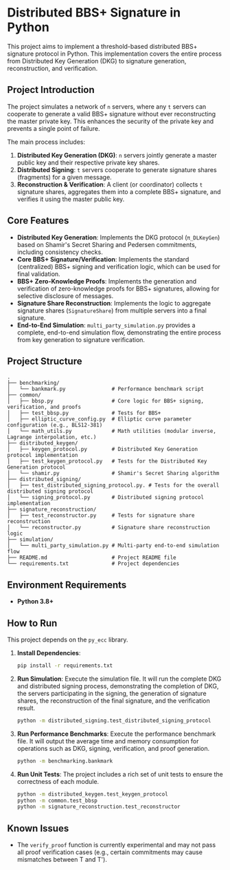 # Distributed BBS+ Signature in Python

This project aims to implement a threshold-based distributed BBS+ signature protocol in Python. This implementation covers the entire process from Distributed Key Generation (DKG) to signature generation, reconstruction, and verification.

## Project Introduction

The project simulates a network of `n` servers, where any `t` servers can cooperate to generate a valid BBS+ signature without ever reconstructing the master private key. This enhances the security of the private key and prevents a single point of failure.

The main process includes:
1.  **Distributed Key Generation (DKG)**: `n` servers jointly generate a master public key and their respective private key shares.
2.  **Distributed Signing**: `t` servers cooperate to generate signature shares (fragments) for a given message.
3.  **Reconstruction & Verification**: A client (or coordinator) collects `t` signature shares, aggregates them into a complete BBS+ signature, and verifies it using the master public key.

## Core Features

* **Distributed Key Generation**: Implements the DKG protocol (`π_DLKeyGen`) based on Shamir's Secret Sharing and Pedersen commitments, including consistency checks.
* **Core BBS+ Signature/Verification**: Implements the standard (centralized) BBS+ signing and verification logic, which can be used for final validation.
* **BBS+ Zero-Knowledge Proofs**: Implements the generation and verification of zero-knowledge proofs for BBS+ signatures, allowing for selective disclosure of messages.
* **Signature Share Reconstruction**: Implements the logic to aggregate signature shares (`SignatureShare`) from multiple servers into a final signature.
* **End-to-End Simulation**: `multi_party_simulation.py` provides a complete, end-to-end simulation flow, demonstrating the entire process from key generation to signature verification.

## Project Structure

```
.
├── benchmarking/
│   └── bankmark.py               # Performance benchmark script
├── common/
│   ├── bbsp.py                   # Core logic for BBS+ signing, verification, and proofs
│   ├── test_bbsp.py              # Tests for BBS+
│   ├── elliptic_curve_config.py  # Elliptic curve parameter configuration (e.g., BLS12-381)
│   └── math_utils.py             # Math utilities (modular inverse, Lagrange interpolation, etc.)
├── distributed_keygen/
│   ├── keygen_protocol.py        # Distributed Key Generation protocol implementation
│   ├── test_keygen_protocol.py   # Tests for the Distributed Key Generation protocol
│   └── shamir.py                 # Shamir's Secret Sharing algorithm
├── distributed_signing/
│   ├── test_distributed_signing_protocol.py. # Tests for the overall distributed signing protocol
│   └── signing_protocol.py       # Distributed signing protocol implementation
├── signature_reconstruction/
│   ├── test_reconstructor.py     # Tests for signature share reconstruction
│   └── reconstructor.py          # Signature share reconstruction logic
├── simulation/
│   └── multi_party_simulation.py # Multi-party end-to-end simulation flow
├── README.md                     # Project README file
└── requirements.txt              # Project dependencies
```

## Environment Requirements
* **Python 3.8+**

## How to Run

This project depends on the `py_ecc` library.

1.  **Install Dependencies**:
    ```bash
    pip install -r requirements.txt
    ```

2.  **Run Simulation**:
    Execute the simulation file. It will run the complete DKG and distributed signing process, demonstrating the completion of DKG, the servers participating in the signing, the generation of signature shares, the reconstruction of the final signature, and the verification result.
    ```bash
    python -m distributed_signing.test_distributed_signing_protocol
    ```

3.  **Run Performance Benchmarks**:
    Execute the performance benchmark file. It will output the average time and memory consumption for operations such as DKG, signing, verification, and proof generation.
    ```bash
    python -m benchmarking.bankmark
    ```

4.  **Run Unit Tests**:
    The project includes a rich set of unit tests to ensure the correctness of each module.
    ```bash
    python -m distributed_keygen.test_keygen_protocol
    python -m common.test_bbsp
    python -m signature_reconstruction.test_reconstructor
    ```   
## Known Issues

* The `verify_proof` function is currently experimental and may not pass all proof verification cases (e.g., certain commitments may cause mismatches between T and T').
